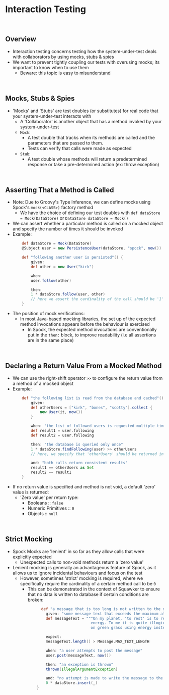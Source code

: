 # Interaction Testing

<br>

## Overview
* Interaction testing concerns testing how the system-under-test deals with collaborators by using mocks, stubs & spies
* We want to prevent tightly coupling our tests with overusing mocks; its important to know when to use them
    * Beware: this topic is easy to misunderstand

<br>

## Mocks, Stubs & Spies
* 'Mocks' and 'Stubs' are test doubles (or substitutes) for real code that your system-under-test interacts with
    * A 'Collaborator' is another object that has a method invoked by your system-under-test
    * `Mock`:
        * A test double that tracks when its methods are called and the parameters that are passed to them.
        * Tests can verify that calls were made as expected
    * `Stub`:
        * A test double whose methods will return a predetermined response or take a pre-determined action (ex: throw exception)

<br>

## Asserting That a Method is Called
* Note: Due to Groovy's Type Inference, we can define mocks using Spock's `mock(<CLASS>)` factory method
    * We have the choice of defining our test doubles with `def dataStore = Mock(DataStore)` or `DataStore dataStore = Mock()`
* We can assert whether a particular method is called on a mocked object and specify the number of times it should be invoked
* Example:
    ```groovy
        def dataStore = Mock(DataStore)
        @Subject user = new PersistenceUser(dataStore, "spock", now())

        def "following another user is persisted"() {
            given:
            def other = new User("kirk")

            when:
            user.follow(other)

            then:
            1 * dataStore.follow(user, other)
            // here we assert the cardinality of the call should be '1'
        }
    ```
* The position of mock verifications:
    * In most Java-based mocking libraries, the set up of the expected method invocations appears before the behaviour is exercised
        * In Spock, the expected method invocations are conventionally put in the `then:` block, to improve readability (i.e all assertions are in the same place)

<br>

## Declaring a Return Value From a Mocked Method
* We can use the right-shift operator `>>` to configure the return value from a method of a mocked object
* Example:
    ```groovy
        def "the following list is read from the database and cached"() {
            given:
            def otherUsers = ["kirk", "bones", "scotty"].collect {
                new User(it, now())
            }

            when: "the list of followed users is requested multiple times"
            def result1 = user.following
            def result2 = user.following

            then: "the database is queried only once"
            1 * dataStore.findFollowing(user) >> otherUsers
            // here, we specify that 'otherUsers' should be returned in our test when the findFollowing() method is called with 'user'

            and: "both calls return consistent results"
            result1 == otherUsers as Set
            result2 == result1
        }    
    ```
* If no return value is specified and method is not void, a default 'zero' value is returned:
    * 'Zero value' per return type:
        * Booleans :: `false`
        * Numeric Primitives :: `0`
        * Objects :: `null`

<br>

## Strict Mocking
* Spock Mocks are 'lenient' in so far as they allow calls that were explicitly expected
    * Unexpected calls to non-void methods return a 'zero value'
* Lenient mocking is generally an advantageous feature of Spock, as it allows us to ignore incidental behaviours and focus on the test
    * However, sometimes 'strict' mocking is required, where we specifically require the cardinality of a certain method call to be `0`
        * This can be demonstrated in the context of Squawker to ensure that no data is written to database if certain conditions are broken:
            ```groovy
                  def "a message that is too long is not written to the database"() {
                    given: "some message text that exceeds the maximum allowed length"
                    def messageText = """On my planet, 'to rest' is to rest, to cease using
                                        energy. To me it is quite illogical to run up and down
                                        on green grass using energy instead of saving it."""

                    expect:
                    messageText.length() > Message.MAX_TEXT_LENGTH

                    when: "a user attempts to post the message"
                    user.post(messageText, now())

                    then: "an exception is thrown"
                    thrown(IllegalArgumentException)

                    and: "no attempt is made to write the message to the database"
                    0 * dataStore.insert(_)
                }
            ```

